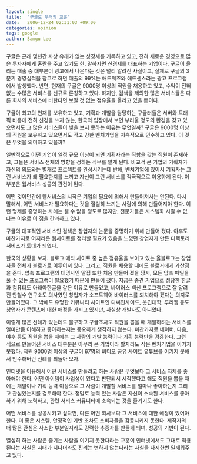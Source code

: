```yaml
---
layout: single
title:  "구글로 부터의 교훈"
date:   2006-12-24 02:31:03 +09:00
categories: opinion
tags: google
author: Samgu Lee
---
```

구글은 근래 몇년간 사상 유래가 없는 성장세를 기록하고 있고, 전혀 새로운 경영으로 많은 투자자에게 혼란을 주고 있기도 한, 말하자면 신경제를 대표하는 기업이다. 구글이 올리는 매출 중 대부분이 광고에서 나온다는 것은 널리 알려진 사실이고, 실제로 구글의 3분기 경영실적을 참고로 하면 매출의 99%는 애드워즈와 애드센스라는 광고 프로그램에서 발생했다. 반면, 현재의 구글은 9000명 이상의 직원을 채용하고 있고, 수익이 전혀 없는 수많은 서비스를 신규로 론칭하고 있다. 하지만, 검색을 제외한 많은 서비스들은 다른 회사의 서비스에 비한다면 보잘 것 없는 점유율을 올리고 있을 뿐이다.

구글이 최고의 인재를 보유하고 있고, 기획과 개발을 담당하는 구글러들은 서버와 트래픽 비용에 전혀 신경을 쓰지 않는, 한국의 입장에서 보면 부러울 정도의 환경을 갖고 있으면서도 그 많은 서비스들이 빛을 보지 못하는 이유는 무엇일까? 구글은 9000명 이상의 직원을 보유하고 있으면서도 작고 강한 벤처기업을 지속적으로 인수하고 있다. 이 것은 무엇을 의미하고 있을까?

일반적으로 어떤 기업이 일정 규모 이상이 되면 기획자라는 직함을 갖는 직원이 존재하고, 그들은 서비스 전체의 방향을 정하는 직무를 맡게 된다. 비교적 큰 기업의 기획자가 자신의 의도와는 별개로 프로젝트를 완성시키는데 반해, 벤처기업에 있어서 기획자는 그런 서비스가 왜 필요한지를 느끼고 자신이 그런 서비스를 적극적으로 이용하게 된다. 이 부분은 웹서비스 성공의 관건이 된다.

어떤 것이던간에 웹서비스의 시작은 기업의 필요에 의해서 만들어져서는 안된다. 다시 말해서, 어떤 서비스가 필요하다는 것을 절실히 느끼는 사람에 의해 만들어져야 한다. 이런 명제를 증명하는 사례는 셀 수 없을 정도로 많지만, 전문가들은 시스템화 시킬 수 없다는 이유로 이 점을 간과하고 있다.

구글의 대표적인 서비스인 검색은 창업자의 논문을 증명하기 위해 만들어 졌다. 야후도 마찬가지로 어지러운 웹사이트를 정리할 필요가 있음을 느꼈던 창업자가 만든 디렉토리 서비스가 토대가 되었다.

한국의 상황을 보자. 블로그 메타 사이트 중 높은 점유율을 보이고 있는 올블로그는 창업자들 전체가 블로거로 이루어져 있다. 그리고, 직원을 채용할 때에도 블로거에게 가산점을 준다. 압축 프로그램의 대명사인 알집 또한 처음 만들어 졌을 당시, 모든 압축 파일을 풀 수 있는 프로그램이 필요했기 때문에 만들어 졌다. 지금은 중견 기업으로 성장한 한글과 컴퓨터도 아래아한글을 같은 이유로 만들었고, 바이러스 백신 프로그램으로 잘 알려진 안철수 연구소도 의사였던 창업자가 소프트웨어 바이러스를 퇴치해야 겠다는 의지로 만들어졌다. 그 밖에도 유명한 커뮤니티 사이트인 디씨인사이드, 웃긴대학, 루리웹 등도 창업자가 콘텐츠에 대한 애정을 가지고 있지만, 사실상 개발자도 아니었다.

이렇게 많은 선례가 있는데도 불구하고 구글조차도 직원을 뽑을 때 개발하려는 서비스를 얼마만큼 이해하고 좋아하는지는 중요하게 생각하지 않는다. 마찬가지로 네이버, 다음, 야후 등도 직원을 뽑을 때에는 그 사람의 개발 능력이나 기획 능력만을 검증한다. 그런 식으로 만들어진 서비스 대부분은 아무리 큰 기업이라 할지라도 작은 벤처기업을 이기지 못했다. 직원 9000명 이상의 구글이 67명의 비디오 공유 사이트 유튜브를 이기지 못해서 인수해버린 선례를 되돌아 보자.

인터넷을 이용해서 어떤 서비스를 만들려고 하는 사람은 무엇보다 그 서비스 자체를 좋아해야 한다. 어떤 아이템이 사업성이 있다고 판단되서 시작했다고 해도 직원을 뽑을 때에는 개발이나 기획 능력 이상으로 그 사람이 개발할 서비스를 얼마나 좋아하는지 그리고 관심있는지를 검토해야 한다. 정말로 능력 있는 사람은 자신이 소속된 서비스를 좋아하기 위해 노력하고, 관련 서비스 커뮤니티에 소속되는 것을 즐기기도 한다.

어떤 서비스를 성공시키고 싶다면, 다른 어떤 회사보다 그 서비스에 대한 애정이 있어야 한다. 더 좋은 시스템, 안정적인 기반 조차도 소비자들을 감동시키지 못한다. 제작자의 더 많은 관심은 사소한 부분일지라도 강력한 추종자를 만들게 되며, 성공의 기반이 된다.

열심히 하는 사람은 즐기는 사람을 이기지 못한다라는 교훈이 인터넷에서도 그대로 적용된다는 사실은 시대가 지나더라도 진리는 변하지 않는다라는 사실을 다시한번 일깨워주고 있다.
